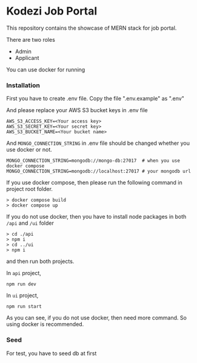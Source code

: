 # Kodezi Job Portal

This repository contains the showcase of MERN stack for job portal.

There are two roles
- Admin
- Applicant

You can use docker for running

### Installation
First you have to create .env file. Copy the file ".env.example" as ".env"

And please replace your AWS S3 bucket keys in .env file
```
AWS_S3_ACCESS_KEY=<Your access key>
AWS_S3_SECRET_KEY=<Your secret key>
AWS_S3_BUCKET_NAME=<Your bucket name>
```

And `MONGO_CONNECTION_STRING` in .env file should be changed whether you use docker or not.

```
MONGO_CONNECTION_STRING=mongodb://mongo-db:27017  # when you use docker compose
MONGO_CONNECTION_STRING=mongodb://localhost:27017 # your mongodb url
```

If you use docker compose, then please run the following command in project root folder.
```
> docker compose build
> docker compose up
```

If you do not use docker, then you have to install node packages in both `/api` and `/ui` folder

```
> cd ./api
> npm i
> cd ../ui
> npm i
```
and then run both projects.

In `api` project,
```
npm run dev
```

In `ui` project,
```
npm run start
```

As you can see, if you do not use docker, then need more command. So using docker is recommended.



### Seed

For test, you have to seed db at first
